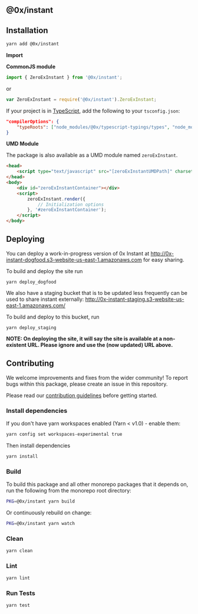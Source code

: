 ## @0x/instant

## Installation

```bash
yarn add @0x/instant
```

**Import**

**CommonJS module**

```typescript
import { ZeroExInstant } from '@0x/instant';
```

or

```javascript
var ZeroExInstant = require('@0x/instant').ZeroExInstant;
```

If your project is in [TypeScript](https://www.typescriptlang.org/), add the following to your `tsconfig.json`:

```json
"compilerOptions": {
    "typeRoots": ["node_modules/@0x/typescript-typings/types", "node_modules/@types"],
}
```

**UMD Module**

The package is also available as a UMD module named `zeroExInstant`.

```html
<head>
    <script type="text/javascript" src="[zeroExInstantUMDPath]" charset="utf-8"></script>
</head>
<body>
    <div id="zeroExInstantContainer"></div>
    <script>
        zeroExInstant.render({
            // Initialization options
        }, '#zeroExInstantContainer');
    </script>
</body>
```

## Deploying

You can deploy a work-in-progress version of 0x Instant at http://0x-instant-dogfood.s3-website-us-east-1.amazonaws.com for easy sharing.

To build and deploy the site run

```
yarn deploy_dogfood
```

We also have a staging bucket that is to be updated less frequently can be used to share instant externally: http://0x-instant-staging.s3-website-us-east-1.amazonaws.com/

To build and deploy to this bucket, run

```
yarn deploy_staging
```

**NOTE: On deploying the site, it will say the site is available at a non-existent URL. Please ignore and use the (now updated) URL above.**

## Contributing

We welcome improvements and fixes from the wider community! To report bugs within this package, please create an issue in this repository.

Please read our [contribution guidelines](../../CONTRIBUTING.md) before getting started.

### Install dependencies

If you don't have yarn workspaces enabled (Yarn < v1.0) - enable them:

```bash
yarn config set workspaces-experimental true
```

Then install dependencies

```bash
yarn install
```

### Build

To build this package and all other monorepo packages that it depends on, run the following from the monorepo root directory:

```bash
PKG=@0x/instant yarn build
```

Or continuously rebuild on change:

```bash
PKG=@0x/instant yarn watch
```

### Clean

```bash
yarn clean
```

### Lint

```bash
yarn lint
```

### Run Tests

```bash
yarn test
```
